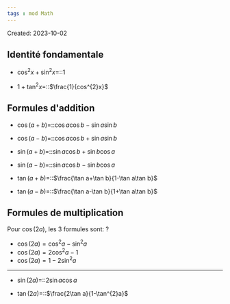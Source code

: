 ```yaml
---
tags : mod Math
---
```

Created: 2023-10-02

## Identité fondamentale
- $\cos^{2}x+\sin^{2}x=$::$1$
<!--SR:!2023-12-12,20,288-->
- $1+\tan^{2}x=$::$\frac{1}{cos^{2}x}$
<!--SR:!2023-11-22,9,248-->
## Formules d'addition
- $\cos(a+b)=$::$\cos a\cos b-\sin a\sin b$
<!--SR:!2023-12-10,34,250-->
- $\cos(a-b)=$::$\cos a\cos b+\sin a\sin b$
<!--SR:!2024-01-01,41,308-->
- $\sin(a+b)=$::$\sin a\cos b+\sin b\cos a$
<!--SR:!2023-11-23,7,268-->
- $\sin(a-b)=$::$\sin a\cos b-\sin b\cos a$
<!--SR:!2023-12-04,28,230-->
- $\tan(a+b)=$::$\frac{\tan a+\tan b}{1-\tan a\tan b}$
<!--SR:!2023-12-17,26,305-->
- $\tan(a-b)=$::$\frac{\tan a-\tan b}{1+\tan a\tan b}$
<!--SR:!2023-11-29,9,225-->
## Formules de multiplication
Pour $\cos(2a)$, les 3 formules sont:
?
- $\cos(2a)=\cos^{2}a-\sin^{2}a$
- $\cos(2a)=2\cos^{2}a-1$
- $\cos(2a)=1-2\sin^{2}a$
<!--SR:!2023-12-03,13,249-->

---
- $\sin(2a)=$::$2\sin a\cos a$
<!--SR:!2023-11-29,4,208-->
- $\tan(2a)=$::$\frac{2\tan a}{1-\tan^{2}a}$
<!--SR:!2023-11-29,9,228-->

